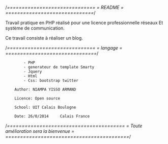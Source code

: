 /*==============================
=            README            =
==============================*/




Travail pratique en PHP réalisé  pour une licence professionnelle  réseaux
Et système de communication.

Ce travail consiste à réaliser un blog.


/*==============================
=                langage	   =
===============================*/
			
			- PHP
			- generateur de template Smarty
			- Jquery
			- Html
			- Css: bootstrap twitter

		Author: NIAMPA YISSO ARMAND 

		Licence: Open source

		School: UIT Calais Boulogne

		Date: 26/0/2014     Calais France

/*========================================
=  Toute amélioration sera la bienvenue  =
==========================================*/





